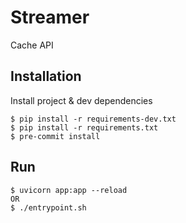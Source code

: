 # Streamer

Cache API

## Installation

Install project & dev dependencies

```
$ pip install -r requirements-dev.txt
$ pip install -r requirements.txt
$ pre-commit install
```

## Run

```
$ uvicorn app:app --reload
OR
$ ./entrypoint.sh
```
